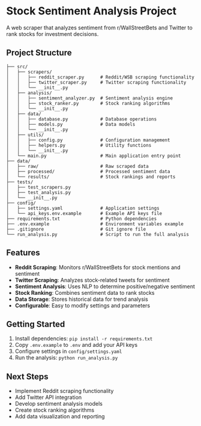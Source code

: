 # Stock Sentiment Analysis Project

A web scraper that analyzes sentiment from r/WallStreetBets and Twitter to rank stocks for investment decisions.

## Project Structure

```
├── src/
│   ├── scrapers/
│   │   ├── reddit_scraper.py      # Reddit/WSB scraping functionality
│   │   ├── twitter_scraper.py     # Twitter scraping functionality
│   │   └── __init__.py
│   ├── analysis/
│   │   ├── sentiment_analyzer.py  # Sentiment analysis engine
│   │   ├── stock_ranker.py        # Stock ranking algorithms
│   │   └── __init__.py
│   ├── data/
│   │   ├── database.py            # Database operations
│   │   ├── models.py              # Data models
│   │   └── __init__.py
│   ├── utils/
│   │   ├── config.py              # Configuration management
│   │   ├── helpers.py             # Utility functions
│   │   └── __init__.py
│   └── main.py                    # Main application entry point
├── data/
│   ├── raw/                       # Raw scraped data
│   ├── processed/                 # Processed sentiment data
│   └── results/                   # Stock rankings and reports
├── tests/
│   ├── test_scrapers.py
│   ├── test_analysis.py
│   └── __init__.py
├── config/
│   ├── settings.yaml              # Application settings
│   └── api_keys.env.example       # Example API keys file
├── requirements.txt               # Python dependencies
├── .env.example                   # Environment variables example
├── .gitignore                     # Git ignore file
└── run_analysis.py                # Script to run the full analysis
```

## Features

- **Reddit Scraping**: Monitors r/WallStreetBets for stock mentions and sentiment
- **Twitter Scraping**: Analyzes stock-related tweets for sentiment
- **Sentiment Analysis**: Uses NLP to determine positive/negative sentiment
- **Stock Ranking**: Combines sentiment data to rank stocks
- **Data Storage**: Stores historical data for trend analysis
- **Configurable**: Easy to modify settings and parameters

## Getting Started

1. Install dependencies: `pip install -r requirements.txt`
2. Copy `.env.example` to `.env` and add your API keys
3. Configure settings in `config/settings.yaml`
4. Run the analysis: `python run_analysis.py`

## Next Steps

- Implement Reddit scraping functionality
- Add Twitter API integration
- Develop sentiment analysis models
- Create stock ranking algorithms
- Add data visualization and reporting
